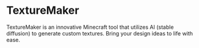 # TextureMaker
TextureMaker is an innovative Minecraft tool that utilizes AI (stable diffusion) to generate custom textures. Bring your design ideas to life with ease.

